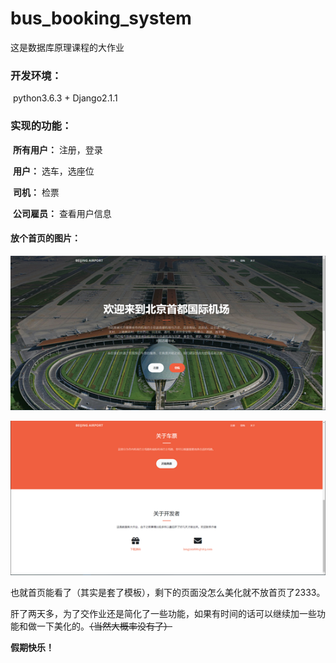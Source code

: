 # bus_booking_system

这是数据库原理课程的大作业

### 开发环境：

​	python3.6.3 + Django2.1.1

### 实现的功能：

​	**所有用户：** 注册，登录

​	**用户：** 选车，选座位

​	**司机：** 检票

​	**公司雇员：** 查看用户信息

#### 放个首页的图片：

![1547978358078](assets/1547978358078.png)

![1547978365043](assets/1547978365043.png)

也就首页能看了（其实是套了模板），剩下的页面没怎么美化就不放首页了2333。

肝了两天多，为了交作业还是简化了一些功能，如果有时间的话可以继续加一些功能和做一下美化的。~~（当然大概率没有了）~~

**假期快乐！**

